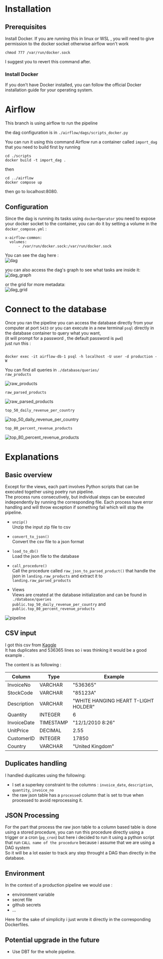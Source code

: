 # Installation

## Prerequisites
Install Docker.
If you are running this in linux or WSL , you will need to give permission to the docker socket otherwise airflow won't work
```
chmod 777 /var/run/docker.sock
```
I suggest you to revert this command after.


### Install Docker

If you don't have Docker installed, you can follow the official Docker installation guide for your operating system.

# Airflow

This branch is using airflow to run the pipeline

the dag configuration is in `./airflow/dags/scripts_docker.py`

You can run it using this command
Airflow run a container called `import_dag` that you need to build first by running
```
cd ./scripts
docker build -t import_dag .
```
then
```
cd ../airflow
docker compose up
```

then go to localhost:8080.

## Configuration

Since the dag is running its tasks using `dockerOperator` you need to expose your docker socket to the container,
you can do it by setting a volume in the `docker_compose.yml` :

```
x-airflow-common:
  volumes:
      - /var/run/docker.sock:/var/run/docker.sock
```

You can see the dag here :  
![dag](./dag.png)

you can also access the dag's graph to see what tasks are inside it:  
![dag_graph](./dag_graph.png)

or the grid for more metadata:  
![dag_grid](./dag_grid.png)

# Connect to the database

Once you ran the pipeline you can access the database directly from your computer at port `5433` or you can execute in a new terminal `psql` directly in the database container to query what you want,  
(it will prompt for a password , the default password is `pwd`)  
just run this :

```

docker exec -it airflow-db-1 psql -h localhost -U user -d production -W

```

You can find all queries in `./database/queries/`  
`raw_products`

![raw_products](./raw_products.png)

`raw_parsed_products`

![raw_parsed_products](./raw_parsed_products.png)

`top_50_daily_revenue_per_country`

![top_50_daily_revenue_per_country](./top_50_daily_revenue_per_country.png)

`top_80_percent_revenue_products`

![top_80_percent_revenue_products](./top_80_percent_revenue_products.png)

# Explanations

## Basic overview

Except for the views, each part involves Python scripts that can be executed together using poetry run pipeline.  
The process runs consecutively, but individual steps can be executed independently by running the corresponding file.
Each process have error handling and will throw exception if something fail which will stop the pipeline.

- `unzip()`  
  Unzip the input zip file to csv

- `convert_to_json()`  
  Convert the csv file to a json format

- `load_to_db()`  
  Load the json file to the database

- `call_procedure()`  
  Call the procedure called `raw_json_to_parsed_product()` that handle the json in `landing.raw_products` and extract it to `landing.raw_parsed_products`

- Views  
   Views are created at the database initialization and can be found in `./database/queries`  
   `public.top_50_daily_revenue_per_country` and `public.top_80_percent_revenue_products`

![pipeline](./pipeline.png)

## CSV input

I got this csv from [Kaggle](https://www.kaggle.com/code/sinaasappel/ecommerce-data-exploration-and-visualization/input)  
It has duplicates and 536365 lines so i was thinking it would be a good example .

The content is as following :

| Column      | Type      | Example                              |
| ----------- | --------- | ------------------------------------ |
| InvoiceNo   | VARCHAR   | "536365"                             |
| StockCode   | VARCHAR   | "85123A"                             |
| Description | VARCHAR   | "WHITE HANGING HEART T-LIGHT HOLDER" |
| Quantity    | INTEGER   | 6                                    |
| InvoiceDate | TIMESTAMP | "12/1/2010 8:26"                     |
| UnitPrice   | DECIMAL   | 2.55                                 |
| CustomerID  | INTEGER   | 17850                                |
| Country     | VARCHAR   | "United Kingdom"                     |

## Duplicates handling

I handled duplicates using the following:

- I set a superkey constraint to the columns : `invoice_date`, `description`, `quantity`, `invoice_no`
- the raw json table has a `processed` column that is set to true when processed to avoid reprocessing it.

## JSON Processing

For the part that process the raw json table to a column based table is done using a stored procedure, you can run this procedure directly using a trigger or a cron (`pg_cron`)
but here i decided to run it using a python script that run `CALL name of the procedure` because i assume that we are using a DAG system  
So it will be a lot easier to track any step throught a DAG than directly in the database.

## Environment

In the context of a production pipeline we would use :

- environment variable
- secret file
- github secrets
- ...

Here for the sake of simplicity i just wrote it directly in the corresponding Dockerfiles.

## Potential upgrade in the future

- Use DBT for the whole pipeline.

